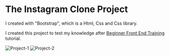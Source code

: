 # The Instagram Clone Project 
I created with "Bootstrap", which is a Html, Css and Css library.

I created this project to test my knowledge after [Beginner Front End Training](https://app.patika.dev/paths/baslangic-seviye-frontend-web-development-patikasi)  tutorial.

![Project-1](desktop/proje)
![Project-2](desktop/peoje-2)

